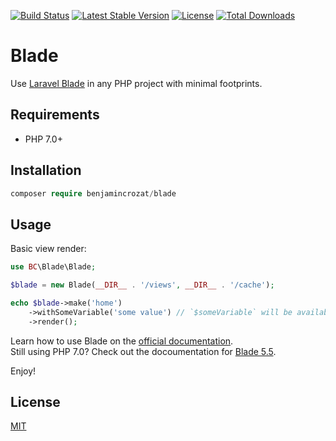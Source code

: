 [![Build Status](https://travis-ci.org/benjamincrozat/blade.svg?branch=master)](https://travis-ci.org/benjamincrozat/blade)
[![Latest Stable Version](https://poser.pugx.org/benjamincrozat/blade/v/stable)](https://packagist.org/packages/benjamincrozat/blade)
[![License](https://poser.pugx.org/benjamincrozat/blade/license)](https://packagist.org/packages/benjamincrozat/blade)
[![Total Downloads](https://poser.pugx.org/benjamincrozat/blade/downloads)](https://packagist.org/packages/benjamincrozat/blade)

# Blade

Use [Laravel Blade](https://laravel.com/docs/blade) in any PHP project with minimal footprints.

## Requirements

- PHP 7.0+

## Installation

```php
composer require benjamincrozat/blade
```

## Usage

Basic view render:

```php
use BC\Blade\Blade;

$blade = new Blade(__DIR__ . '/views', __DIR__ . '/cache');

echo $blade->make('home')
    ->withSomeVariable('some value') // `$someVariable` will be available in your Blade file.
    ->render();
```

Learn how to use Blade on the [official documentation](https://laravel.com/docs/blade).  
Still using PHP 7.0? Check out the docoumentation for [Blade 5.5](https://laravel.com/docs/5.5/blade).

Enjoy!

## License

[MIT](http://opensource.org/licenses/MIT)
